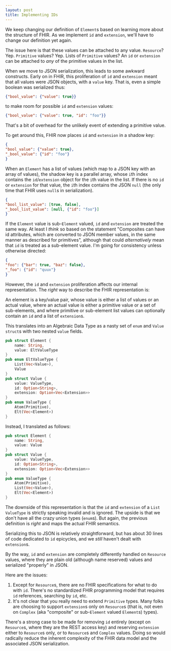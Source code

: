 ```yaml
---
layout: post
title: Implementing IDs
---
```


We keep changing our definition of `Element`s based on learning more about the structure of FHIR. As we implement `id` and `extension`, we'll have to change our definition yet again.

The issue here is that these values can be attached to any value. `Resource`? Yep. `Primitive` values? Yep. Lists of `Primitive` values? An `id` or `extension` can be attached to *any* of the primitive values in the list.

When we move to JSON serialization, this leads to some awkward constructs. Early on in FHIR, this proliferation of `id` and `extension` meant that all values were JSON objects, with a `value` key. That is, even a simple boolean was serialized thus:

```json
{"bool_value": {"value": true}}
```

to make room for possible `id` and `extension` values:

```json
{"bool_value": {"value": true, "id": "foo"}}
```

That's a bit of overhead for the unlikely event of extending a primitive value.

To get around this, FHIR now places `id` and `extension` in a shadow key:

```json
{
"bool_value": {"value": true},
"_bool_value": {"id": "foo"}
}
```

When an `Element` has a list of values (which map to a JSON key with an array of values), the shadow key is a parallel array, whose `i`th index contains the `id`/`extension` object for the `i`th value in the list. If there is no `id` or `extension` for that value, the `i`th index contains the JSON `null` (the only time that FHIR uses `null`s in serialization).

```json
{
"bool_list_value": [true, false],
"_bool_list_value": [null, {"id": "foo"}]
}
```

If the `Element` value is sub-`Element` valued, `id` and `extension` are treated the same way. At least I *think* so based on the statement "Composites can have id attributes, which are converted to JSON member values, in the same manner as described for primitives", although that could *alternatively* mean that `id` is treated as a sub-element value. I'm going for consistency unless otherwise directed:

```json
{
"foo": {"bar": true, "baz": false},
"_foo": {"id": "quux"}
}
```

However, the `id` and `extension` proliferation affects our internal representation. The *right* way to describe the FHIR representation is:

An element is a key/value pair, whose value is either a list of values or an actual value, where an actual value is either a primitive value or a set of sub-elements, and where primitive or sub-element list values can optionally contain an `id` and a list of `extension`s.

This translates into an Algebraic Data Type as a nasty set of `enum` and `Value` `struct`s with two nested `value` fields.


```rust
pub struct Element {
	name: String,
	value: EltValueType
}
pub enum EltValueType {
	List(Vec<Value>),
	Value
}
pub struct Value {
	value: ValueType,
	id: Option<String>,
	extension: Option<Vec<Extension>>
}
pub enum ValueType {
	Atom(Primitive),
	Elt(Vec<Element>)
}
```

Instead, I translated as follows:

```rust
pub struct Element {
	name: String,
	value: Value
}
pub struct Value {
	value: ValueType,
	id: Option<String>,
	extension: Option<Vec<Extension>>
}
pub enum ValueType {
	Atom(Primitive),
	List(Vec<Value>),
	Elt(Vec<Element>)
}
```

The downside of this representation is that the `id` and `extension` of a `List` `ValueType` is strictly speaking invalid and is ignored. The upside is that we don't have all the crazy union types (`enum`s). But again, the previous definition is *right* and maps the actual FHIR semantics.

Serializing this to JSON is relatively straightforward, but has about 30 lines of code dedicated to `id` epicycles, and we *still* haven't dealt with `extension`s.

By the way, `id` and `extension` are completely differently handled on `Resource` values, where they are plain old (although name reserved) values and serialized "properly" in JSON.

Here are the issues:

1. Except for `Resource`s, there are no FHIR specifications for what to do with `id`. There's no standardized FHIR programming model that requires `id` references, searching by `id`, etc.
2. It's not clear that you really need to extend `Primitive` types. Many folks are choosing to support `extension`s only on `Resource`s (that is, not even on `Complex` (aka "composite" or sub-`Element` valued `Element`s) types).

There's a strong case to be made for removing `id` entirely (except on `Resource`s, where they are the REST access key) and reserving `extension` either to `Resource`s only, or to `Resource`s and `Complex` values. Doing so would radically reduce the inherent complexity of the FHIR data model and the associated JSON serialization.